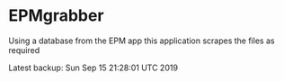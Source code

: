 # EPMgrabber
Using a database from the EPM app this application scrapes the files as required


Latest backup: Sun Sep 15 21:28:01 UTC 2019
